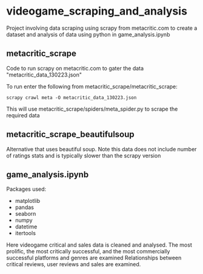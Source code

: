 # videogame_scraping_and_analysis
Project involving data scraping using scrapy from metacritic.com to create a dataset and analysis of data using python in game_analysis.ipynb

## metacritic_scrape

Code to run scrapy on metacritic.com to gater the data "metacritic_data_130223.json"

To run enter the following from metacritic_scrape/metacritic_scrape:

    scrapy crawl meta -O metacritic_data_130223.json

This will use metacritic_scrape/spiders/meta_spider.py to scrape the required data

## metacritic_scrape_beautifulsoup

Alternative that uses beautiful soup. Note this data does not include number of ratings stats and is typically slower than the scrapy version

## game_analysis.ipynb

Packages used:
- matplotlib
- pandas
- seaborn
- numpy
- datetime
- itertools

Here videogame critical and sales data is cleaned and analysed.
The most prolific, the most critically successful, and the most commercially successful platforms and genres are examined
Relationships between critical reviews, user reviews and sales are examined.

